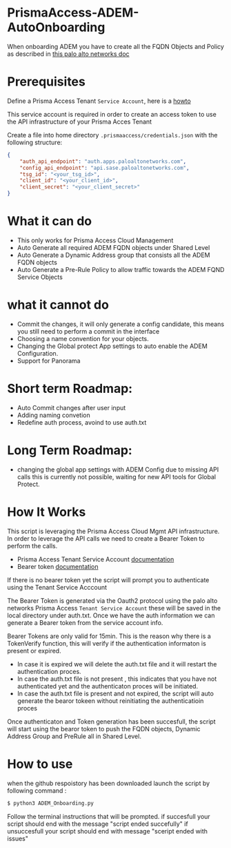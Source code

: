 # PrismaAccess-ADEM-AutoOnboarding
When onboarding ADEM you have to create all the FQDN Objects and Policy as described in [this palo alto networks doc](https://docs.paloaltonetworks.com/autonomous-dem/autonomous-dem-admin/get-started-with-adem/enable-adem-for-mobile-users/enable-adem-in-cloud-managed-pa-mu#enable-autonomous-dem-in-cloud-managed-prisma-access)

# Prerequisites

Define a Prisma Access Tenant `Service Account`, here is a [howto](https://docs.paloaltonetworks.com/common-services/identity-and-access-access-management/manage-identity-and-access/add-service-accounts)

This service account is required in order to create an access token to use the API infrastructure of your Prisma Acces Tenant

Create a file into home directory `.prismaaccess/credentials.json` with the following structure:

```json
{
    "auth_api_endpoint": "auth.apps.paloaltonetworks.com",
    "config_api_endpoint": "api.sase.paloaltonetworks.com",
    "tsg_id": "<your_tsg_id>",
    "client_id": "<your_client_id>",
    "client_secret": "<your_client_secret>"
}
```

# What it can do

- This only works for Prisma Access Cloud Management
- Auto Generate all required ADEM FQDN objects under Shared Level
- Auto Generate a Dynamic Address group that consists all the ADEM FQDN objects
- Auto Generate a Pre-Rule Policy to allow traffic towards the ADEM FQND Service Objects

# what it cannot do

- Commit the changes, it will only generate a config candidate, this means you still need to perform a commit in the interface
- Choosing a name convention for your objects.
- Changing the Global protect App settings to auto enable the ADEM Configuration.
- Support for Panorama

# Short term Roadmap:

- Auto Commit changes after user input 
- Adding naming convetion
- Redefine auth process, avoind to use auth.txt

# Long Term Roadmap:

- changing the global app settings with ADEM Config 
due to missing API calls this is currently not possible, waiting for new API tools for Global Protect.

# How It Works
This script is leveraging the Prisma Access Cloud Mgmt API infrastructure.
In order to leverage the API calls we need to create a Bearer Token to perform the calls.
- Prisma Access Tenant Service Account [documentation](https://pan.dev/sase/docs/getstarted/)
- Bearer token [documentation](https://pan.dev/sase/docs/access-tokens/)


If there is no bearer token yet the script will prompt you to authenticate using the Tenant Service Acccount 

The Bearer Token is generated via the Oauth2 protocol using the palo alto networks Prisma Access `Tenant Service Account` these will be saved in the local directory under auth.txt. Once we have the auth information we can generate a Bearer token from the service account info. 

Bearer Tokens are only valid for 15min. 
This is the reason why there is a TokenVerify function, this will verify if the authentication informaton is present or expired.
- In case it is expired we will delete the auth.txt file and it will restart the authentication proces.
- In case the auth.txt file is not present , this indicates that you have not authenticated yet and the authenticaton proces will be initiated.
- In case the auth.txt file is present and not expired, the script will auto generate the bearor tokeen without reinitiating the authenticatioin proces

Once authenticaton and Token generation has been succesfull,
the script will start using the bearor token to push the FQDN objects, Dynamic Address Group and PreRule all in Shared Level. 


# How to use
when the github respoistory has been downloaded launch the script by following command :
```bash
$ python3 ADEM_Onboarding.py
```
Follow the terminal instructions that will be prompted. 
if succesfull your script should end with the message "script ended succefully"
if unsuccesfull your script should end with message "sceript ended with issues"
